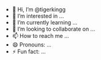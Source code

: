 - 👋 Hi, I’m @tigerkingg
- 👀 I’m interested in ...
- 🌱 I’m currently learning ...
- 💞️ I’m looking to collaborate on ...
- 📫 How to reach me ...
- 😄 Pronouns: ...
- ⚡ Fun fact: ...

<!---
tigerkingg/tigerkingg is a ✨ special ✨ repository because its `README.md` (this file) appears on your GitHub profile.
You can click the Preview link to take a look at your changes.
--->
